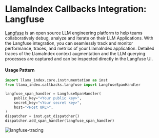 # LlamaIndex Callbacks Integration: Langfuse

[Langfuse](https://langfuse.com/docs) is an open source LLM engineering platform to help teams collaboratively debug, analyze and iterate on their LLM Applications. With the Langfuse integration, you can seamlessly track and monitor performance, traces, and metrics of your LlamaIndex application. Detailed traces of the LlamaIndex context augmentation and the LLM querying processes are captured and can be inspected directly in the Langfuse UI.

#### Usage Pattern

```python
import llama_index.core.instrumentation as inst
from llama_index.callbacks.langfuse import LangfuseSpanHandler

langfuse_span_handler = LangfuseSpanHandler(
    public_key="<Your public key>",
    secret_key="<Your secret key>",
    host="<Host URL>",
)
dispatcher = inst.get_dispatcher()
dispatcher.add_span_handler(langfuse_span_handler)
```

![langfuse-tracing](https://static.langfuse.com/llamaindex-langfuse-docs.gif)
